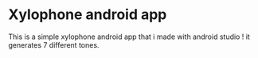 # Xylophone android app
This is a simple xylophone android app that i made with android studio !
it generates 7 different tones.
